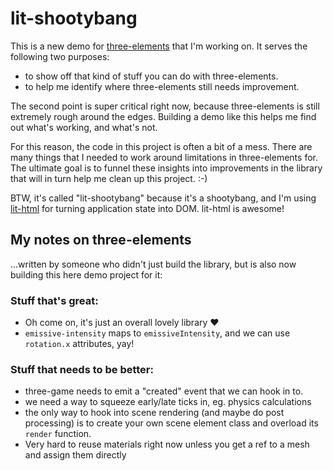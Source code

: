 # lit-shootybang

This is a new demo for [three-elements] that I'm working on. It serves the following two purposes:

- to show off that kind of stuff you can do with three-elements.
- to help me identify where three-elements still needs improvement.

The second point is super critical right now, because three-elements is still extremely rough around the edges. Building a demo like this helps me find out what's working, and what's not.

For this reason, the code in this project is often a bit of a mess. There are many things that I needed to work around limitations in three-elements for. The ultimate goal is to funnel these insights into improvements in the library that will in turn help me clean up this project. :-)

BTW, it's called "lit-shootybang" because it's a shootybang, and I'm using [lit-html] for turning application state into DOM. lit-html is awesome!

## My notes on three-elements

...written by someone who didn't just build the library, but is also now building this here demo project for it:

### Stuff that's great:

- Oh come on, it's just an overall lovely library ❤️
- `emissive-intensity` maps to `emissiveIntensity`, and we can use `rotation.x` attributes, yay!

### Stuff that needs to be better:

- three-game needs to emit a "created" event that we can hook in to.
- we need a way to squeeze early/late ticks in, eg. physics calculations
- the only way to hook into scene rendering (and maybe do post processing) is to create your own scene element class and overload its `render` function.
- Very hard to reuse materials right now unless you get a ref to a mesh and assign them directly

[lit-html]: https://lit-html.polymer-project.org/
[three-elements]: https://github.com/hmans/three-elements
